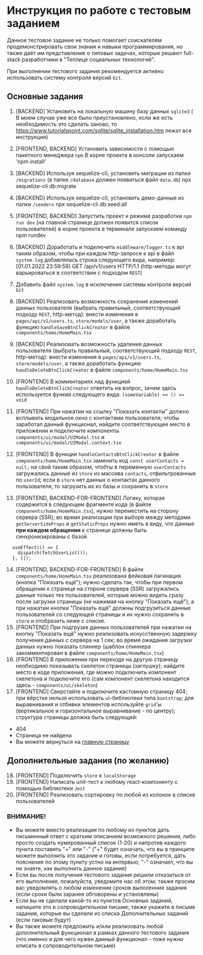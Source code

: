 # Инструкция по работе с тестовым заданием

Данное тестовое задание не только помогает соискателям продемонстрировать свои знания и навыки программирования, но также даёт им представление о типовых задачах, которые решают full-stack разработчики в "Теплице социальных технологий".

При выполнении тестового задания рекомендуется активно использовать систему контроля версий `Git`.

## Основные задания

1. [BACKEND] Установить на локальную машину базу данных `sqlite3` 
( В моем случае уже все было преустановлено, если же есть необходимость это сделать заново, то https://www.tutorialspoint.com/sqlite/sqlite_installation.htm лежат все инструкции) 

2. [FRONTEND, BACKEND] Установить зависимости с помощью пакетного менеджера `npm`
В корне проекта в консоли запускаем 'npm install'

3. [BACKEND] Используя sequelize-cli, установить миграции из папки `/migrations` (в папке `/database` должен появиться файл `data.db`)
npx sequelize-cli db:migrate

4. [BACKEND] Используя sequelize-cli, установить демо-данные из папки `/seeders`
npx sequelize-cli db:seed:all

5. [FRONTEND, BACKEND] Запустить проект к режиме разработки `npm run dev` (на главной странице должен появится список пользователей)
в корне проекта в терминале запускаем команду npm rundev

6. [BACKEND] Доработать и подключить `middleware/logger.ts` к api таким образом, чтобы при каждом http-запросе к api в файл `system.log` добавлялась строка следующего вида, например: [01.01.2022 23:59:59] GET /api/v1/users HTTP/1.1 (http-методы могут варьироваться в соответствии с подходом `REST`)


7. Добавить файл `system.log` в исключения системы контроля версий `Git`

8. [BACKEND] Реализовать возможность сохранения изменений данных пользователя (выбрать правильный, соответствующий подходу `REST`, http-метод): внести изменения в `pages/api/v1/users.ts`, `store/models/user`, а также доработать функцию `handleSaveBtnClickCreator` в файле `components/home/HomeMain.tsx`
9. [BACKEND] Реализовать возможность удаления данных пользователя (выбрать правильный, соответствующий подходу `REST`, http-метод): внести изменения в `pages/api/v1/users.ts`, `store/models/user`, а также доработать функцию `handleDeleteBtnClickCreator` в файле `components/home/HomeMain.tsx`
10. [FRONTEND] В комментариях над функцией `handleDeleteBtnClickCreator` ответить на вопрос, зачем здесь используется функия следующего вида: `(someVariable) => () => void`
11. [FRONTEND] При нажатии на ссылку "Показать контакты" должно всплывать модальное окно с контактами пользователя; чтобы заработал данный функционал, найдите соответствующее место в приложении и подключите компоненты `components/ui/modal/UIModal.tsx` и `components/ui/modal/UIModal.context.tsx`
12. [FRONTEND] В функции `handleContactsBtnClickCreator` в файле `components/home/HomeMain.tsx` заменить код `const userContacts = null;` на свой таким образом, чтобты в переменную `userContacts` загружались данные из `store` из массива `contacts`, отфильтрованные по `userId`; если в `store` нет данных о контактах данного пользователя, то загрузить их из базы и сохранить в `store`
13. [FRONTEND, BACKEND-FOR-FRONTEND] Логику, которая содержится в следующем фрагменте кода (в файле `components/home/HomeMain.tsx`), нужно переместить на сторону сервера (SSR); во время реализации при выборе между методами `getServerSideProps` и `getStaticProps` нужно иметь в виду, что данные **при каждом обращении** к странице должны быть синхронизированы с базой

```
  useEffect(() => {
    dispatch(fetchUserList());
  }, []);
```

14. [FRONTEND, BACKEND-FOR-FRONTEND] В файле `components/home/HomeMain.tsx` реализована фейковая пагинация (кнопка "Показать ещё"); нужно сделать так, чтобы при первом обращении к странице на стороне сервера (SSR) загружались данные только тех пользователей, которые можно видеть сразу после загрузки страницы (не нажимая на кнопку "Показать ещё"); а при нажатии кнопки "Показать ещё" должны подгрузиться данные пользователей со следующей страницы и их нужно сохранить в `store` и отобразить ниже с списке.
15. [FRONTEND] При подгрузке данных пользователей при нажатии на кнопку "Показать ещё" нужно реализовать искусственную задержку получения данных с сервера на 1 сек; во время ожидания загрузки данных нужно показать спиннер (шаблон спиннера закомментирован в файле `components/home/HomeMain.tsx`)
16. [FRONTEND] В приложении при переходе на другую страницу необходимо показывать скелетон страницы (заглушку); найдите место в коде приложения, где можно подключить компонент скелетона и подключите его (сам компонент скелетона находится здесь - `components/ui/skeleton`)
17. [FRONTEND] Сверстайте и подключите кастомную страницу 404; при вёрстке нельзя использовать ui-библиотеки типа `bootstrap`; для выравнивания и отбивки элементов используйте `grid`'ы (вертикальное и горизонтальное выравнивание - по центру); структура страницы должна быть следующей:

- 404
- Страница не найдена
- Вы можете вернуться на [главную страницу](/)

## Дополнительные задания (по желанию)

18. [FRONTEND] Подключить `store` к `localStorage`
19. [FRONTEND] Написать unit-тест к любому react-компоненту с помощью библиотеки `Jest`
20. [FRONTEND] Реализовать сортировку по любой из колонок в списке пользователей

### ВНИМАНИЕ!

- Вы можете вместо реализации по любому из пунктов дать письменный ответ с кратким описанием возможного решения, либо просто создать нумерованный список (1-20) и напротив каждого пункта поставить "+" или "-" ("+" будет означать, что вы в принципе можете выполнить это задание и готовы, если потребуется, дать пояснение по этому пункту устно на интервью; "-" означает, что вы не знаете, как выполнить данное задание)
- Если вы после получения тестового задания решили отказаться от его выполнения, пожалуйста, уведомите нас об этом; также просим вас уведомлять о любом изменении сроков выполенния задания (если сроки были заранее обговорены и установлены)
- Если вы не сделали какой-то из пунктов Основных заданий, напишите это в сопроводительном письме; также укажите в письме задания, которые вы сделали из списка Дополнительных заданий (если таковые будут)
- Вы также можете предложить и/или реализовать любой дополнительный функционал в рамках данного тестового задания (что именно и для чего нужен данный функционал - тоже нужно описать в сопроводительном письме)
